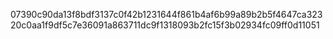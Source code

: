 07390c90da13f8bdf3137c0f42b1231644f861b4af6b99a89b2b5f4647ca32320c0aa1f9df5c7e36091a863711dc9f1318093b2fc15f3b02934fc09ff0d11051
